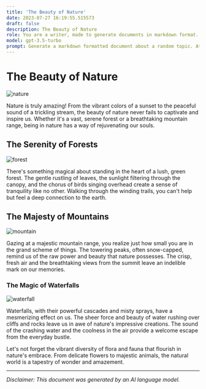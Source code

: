 ```yaml
---
title: 'The Beauty of Nature'
date: 2023-07-27 16:19:55.515573
draft: false
description: The Beauty of Nature
role: You are a writer, made to generate documents in markdown format. It is very important that all of the documents you generate are in valid markdown format.
model: gpt-3.5-turbo
prompt: Generate a markdown formatted document about a random topic. At the bottom, include a disclaimer explaining that the document was generated by you. The first line of the document should be the title. Make sure that the entire document is in proper markdown format, using a mix of various tags to make the document visually appealing.
---
```


# The Beauty of Nature

![nature](https://images.unsplash.com/photo-1586750286816-84a0b059f8c3)

Nature is truly amazing! From the vibrant colors of a sunset to the peaceful sound of a trickling stream, the beauty of nature never fails to captivate and inspire us. Whether it's a vast, serene forest or a breathtaking mountain range, being in nature has a way of rejuvenating our souls.

## The Serenity of Forests

![forest](https://images.unsplash.com/photo-1554887021-40d162f3b360)

There's something magical about standing in the heart of a lush, green forest. The gentle rustling of leaves, the sunlight filtering through the canopy, and the chorus of birds singing overhead create a sense of tranquility like no other. Walking through the winding trails, you can't help but feel a deep connection to the earth.

## The Majesty of Mountains

![mountain](https://images.unsplash.com/photo-1517694712202-14dd9538aa97)

Gazing at a majestic mountain range, you realize just how small you are in the grand scheme of things. The towering peaks, often snow-capped, remind us of the raw power and beauty that nature possesses. The crisp, fresh air and the breathtaking views from the summit leave an indelible mark on our memories.

### The Magic of Waterfalls

![waterfall](https://images.unsplash.com/photo-1541715379893-5e7d69be1d12)

Waterfalls, with their powerful cascades and misty sprays, have a mesmerizing effect on us. The sheer force and beauty of water rushing over cliffs and rocks leave us in awe of nature's impressive creations. The sound of the crashing water and the coolness in the air provide a welcome escape from the everyday bustle.

Let's not forget the vibrant diversity of flora and fauna that flourish in nature's embrace. From delicate flowers to majestic animals, the natural world is a tapestry of wonder and amazement.

---

*Disclaimer: This document was generated by an AI language model.*